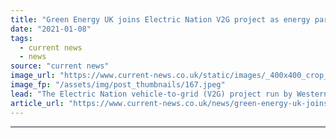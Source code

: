 ```yaml
---
title: "Green Energy UK joins Electric Nation V2G project as energy partner"
date: "2021-01-08"
tags: 
  - current news
  - news
source: "current news"
image_url: "https://www.current-news.co.uk/static/images/_400x400_crop_center-center/Electric-Nation-GEUK-V2G-project-Nissan-Leaf-image-Electric-Nation.jpeg"
image_fp: "/assets/img/post_thumbnails/167.jpeg"
lead: "​The Electric Nation vehicle-to-grid (V2G) project run by Western Power Distribution (WPD) and CrowdCharge has added Green Energy UK as an energy partner."
article_url: "https://www.current-news.co.uk/news/green-energy-uk-joins-electric-nation-v2g-project-as-energy-partner?utm_source=rss-feeds&utm_medium=rss&utm_campaign=rss"
---
```


---
